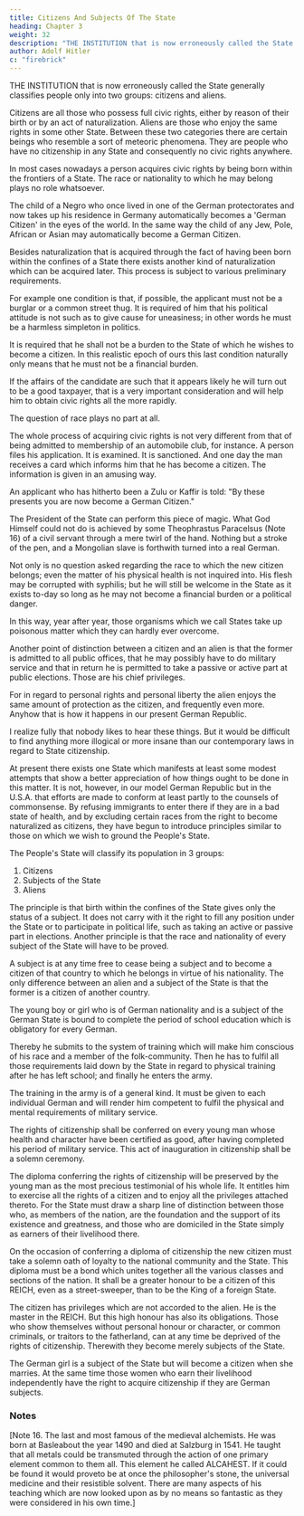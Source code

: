 ```yaml
---
title: Citizens And Subjects Of The State
heading: Chapter 3
weight: 32
description: "THE INSTITUTION that is now erroneously called the State generally classifies people only into two groups: citizens and aliens"
author: Adolf Hitler
c: "firebrick"
---
```




THE INSTITUTION that is now erroneously called the State generally classifies people only into two groups: citizens and aliens. 

Citizens are all those who possess full civic rights, either by reason of their birth or by an act of naturalization. Aliens are those who enjoy the same rights in some other State. Between these two categories there are certain beings who resemble a sort of meteoric phenomena. They are people who have no citizenship in any State and consequently no civic rights anywhere.

In most cases nowadays a person acquires civic rights by being born within the frontiers of a State. The race or nationality to which he may belong plays no role whatsoever. 

The child of a Negro who once lived in one of the German protectorates and now takes up his residence in Germany automatically becomes a 'German Citizen' in the eyes of the world. In the same way the child of any Jew, Pole, African or Asian may automatically
become a German Citizen.

Besides naturalization that is acquired through the fact of having been born within the confines of a State there exists another kind of naturalization which can be acquired later. This process is subject to various preliminary requirements. 

For example one condition is that, if possible, the applicant must not be a burglar or a common street thug. It is required of him that his political attitude is not such as to give cause for uneasiness; in other words he must be a harmless simpleton in politics. 

It is required that he shall not be a burden to the State of which he wishes to become a citizen. In this realistic epoch of ours this last condition naturally only means that he must not be a financial burden. 

If the affairs of the candidate are such that it appears likely he will turn out to be a good taxpayer, that is a very important consideration and will help him to obtain civic rights all the more rapidly.

The question of race plays no part at all.

The whole process of acquiring civic rights is not very different from that of being admitted to membership of an automobile club, for instance. A person files his application. It is examined. It is sanctioned. And one day the man receives a card which informs him that he has become a citizen. The information is given in an amusing way. 

An applicant who has hitherto been a Zulu or Kaffir is told: "By these presents you are now become a German Citizen."

The President of the State can perform this piece of magic. What God Himself could not do is achieved by some Theophrastus Paracelsus (Note 16) of a civil servant through a mere twirl of the hand. Nothing but a stroke of the pen, and a Mongolian slave is
forthwith turned into a real German. 

Not only is no question asked regarding the race to which the new citizen belongs; even the matter of his physical health is not inquired
into. His flesh may be corrupted with syphilis; but he will still be welcome in the State as it exists to-day so long as he may not become a financial burden or a political danger.

In this way, year after year, those organisms which we call States take up poisonous matter which they can hardly ever overcome.

Another point of distinction between a citizen and an alien is that the former is admitted to all public offices, that he may possibly have to do military service and that in return he is permitted to take a passive or active part at public elections. Those are his
chief privileges. 

For in regard to personal rights and personal liberty the alien enjoys the same amount of protection as the citizen, and frequently even more. Anyhow that is how it happens in our present German Republic.

I realize fully that nobody likes to hear these things. But it would be difficult to find anything more illogical or more insane than our contemporary laws in regard to State citizenship.

At present there exists one State which manifests at least some modest attempts that show a better appreciation of how things ought to be done in this matter. It is not, however, in our model German Republic but in the U.S.A. that efforts are made to conform at least partly to the counsels of commonsense. By refusing immigrants to enter there if they are in a bad state of health, and by excluding certain races from the
right to become naturalized as citizens, they have begun to introduce principles similar
to those on which we wish to ground the People's State.

The People's State will classify its population in 3 groups:

1. Citizens
2. Subjects of the State
3. Aliens


The principle is that birth within the confines of the State gives only the status of a subject. It does not carry with it the right to fill any position under the State or to participate in political life, such as taking an active or passive part in elections. Another principle is that the race and nationality of every subject of the State will have to be proved.

A subject is at any time free to cease being a subject and to become a citizen of that country to which he belongs in virtue of his nationality. The only difference between an alien and a subject of the State is that the former is a citizen of another country.

The young boy or girl who is of German nationality and is a subject of the German State is bound to complete the period of school education which is obligatory for every German. 

Thereby he submits to the system of training which will make him conscious of his race and a member of the folk-community. Then he has to fulfil all those requirements laid down by the State in regard to physical training after he has left school; and finally he enters the army. 

The training in the army is of a general kind. It must be given to each individual German and will render him competent to fulfil the physical and mental requirements of military service. 
 
The rights of citizenship shall be conferred on every young man whose health and character have been certified as good, after having completed his period of military service. This act of inauguration in citizenship shall be a solemn ceremony.

The diploma conferring the rights of citizenship will be preserved by the young man as the most precious testimonial of his whole life. It entitles him to exercise all the rights of a citizen and to enjoy all the privileges attached thereto. For the State must draw a sharp line of distinction between those who, as members of the nation, are the foundation and the support of its existence and greatness, and those who are domiciled in the State simply as earners of their livelihood there.

On the occasion of conferring a diploma of citizenship the new citizen must take a solemn oath of loyalty to the national community and the State. This diploma must be a bond which unites together all the various classes and sections of the nation. It shall be a greater honour to be a citizen of this REICH, even as a street-sweeper, than to be the King of a foreign State.

The citizen has privileges which are not accorded to the alien. He is the master in the REICH. But this high honour has also its obligations. Those who show themselves without personal honour or character, or common criminals, or traitors to the fatherland, can at any time be deprived of the rights of citizenship. Therewith they become merely subjects of the State. 

The German girl is a subject of the State but will become a citizen when she marries. At the same time those women who earn their livelihood independently have the right to acquire citizenship if they are German subjects. 

### Notes

[Note 16. The last and most famous of the medieval alchemists. He was born at Basleabout the year 1490 and died at Salzburg in 1541. He taught that all metals could be transmuted through the action of one primary element common to them all. This element he called ALCAHEST. If it could be found it would proveto be at once the philosopher's stone, the universal medicine and their resistible solvent. There are many aspects of his teaching which are now looked upon as by no means so fantastic as they were considered in his own time.] 
